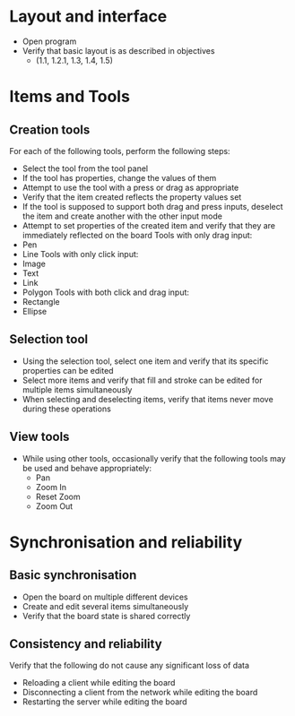 # Layout and interface
- Open program
- Verify that basic layout is as described in objectives
	- (1.1, 1.2.1, 1.3, 1.4, 1.5)
# Items and Tools
## Creation tools
For each of the following tools, perform the following steps:
- Select the tool from the tool panel
- If the tool has properties, change the values of them
- Attempt to use the tool with a press or drag as appropriate
- Verify that the item created reflects the property values set
- If the tool is supposed to support both drag and press inputs, deselect the item and create another with the other input mode
- Attempt to set properties of the created item and verify that they are immediately reflected on the board
Tools with only drag input:
- Pen
- Line
Tools with only click input:
- Image
- Text
- Link
- Polygon
Tools with both click and drag input:
- Rectangle
- Ellipse
## Selection tool
- Using the selection tool, select one item and verify that its specific properties can be edited
- Select more items and verify that fill and stroke can be edited for multiple items simultaneously
- When selecting and deselecting items, verify that items never move during these operations
## View tools
- While using other tools, occasionally verify that the following tools may be used and behave appropriately:
	- Pan
	- Zoom In
	- Reset Zoom
	- Zoom Out
# Synchronisation and reliability
## Basic synchronisation
- Open the board on multiple different devices
- Create and edit several items simultaneously
- Verify that the board state is shared correctly
## Consistency and reliability
Verify that the following do not cause any significant loss of data
- Reloading a client while editing the board
- Disconnecting a client from the network while editing the board
- Restarting the server while editing the board